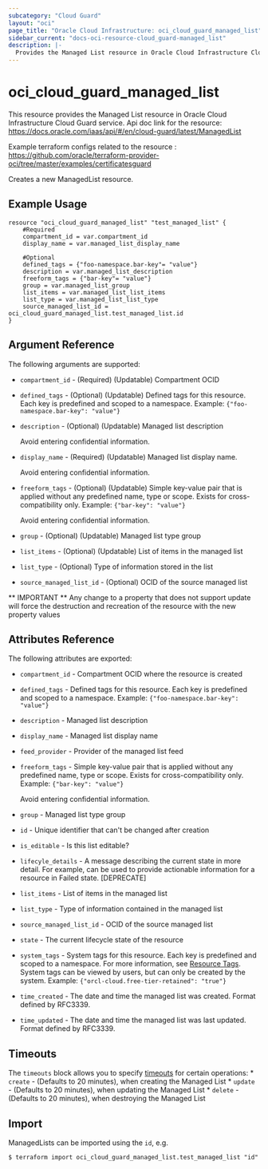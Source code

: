 ```yaml
---
subcategory: "Cloud Guard"
layout: "oci"
page_title: "Oracle Cloud Infrastructure: oci_cloud_guard_managed_list"
sidebar_current: "docs-oci-resource-cloud_guard-managed_list"
description: |-
  Provides the Managed List resource in Oracle Cloud Infrastructure Cloud Guard service
---
```


# oci_cloud_guard_managed_list
This resource provides the Managed List resource in Oracle Cloud Infrastructure Cloud Guard service.
Api doc link for the resource: https://docs.oracle.com/iaas/api/#/en/cloud-guard/latest/ManagedList

Example terraform configs related to the resource : https://github.com/oracle/terraform-provider-oci/tree/master/examples/certificatesguard

Creates a new ManagedList resource.


## Example Usage

```hcl
resource "oci_cloud_guard_managed_list" "test_managed_list" {
	#Required
	compartment_id = var.compartment_id
	display_name = var.managed_list_display_name

	#Optional
	defined_tags = {"foo-namespace.bar-key"= "value"}
	description = var.managed_list_description
	freeform_tags = {"bar-key"= "value"}
	group = var.managed_list_group
	list_items = var.managed_list_list_items
	list_type = var.managed_list_list_type
	source_managed_list_id = oci_cloud_guard_managed_list.test_managed_list.id
}
```

## Argument Reference

The following arguments are supported:

* `compartment_id` - (Required) (Updatable) Compartment OCID
* `defined_tags` - (Optional) (Updatable) Defined tags for this resource. Each key is predefined and scoped to a namespace. Example: `{"foo-namespace.bar-key": "value"}` 
* `description` - (Optional) (Updatable) Managed list description

	Avoid entering confidential information. 
* `display_name` - (Required) (Updatable) Managed list display name.

	Avoid entering confidential information. 
* `freeform_tags` - (Optional) (Updatable) Simple key-value pair that is applied without any predefined name, type or scope. Exists for cross-compatibility only. Example: `{"bar-key": "value"}`

	Avoid entering confidential information. 
* `group` - (Optional) (Updatable) Managed list type group
* `list_items` - (Optional) (Updatable) List of items in the managed list
* `list_type` - (Optional) Type of information stored in the list
* `source_managed_list_id` - (Optional) OCID of the source managed list


** IMPORTANT **
Any change to a property that does not support update will force the destruction and recreation of the resource with the new property values

## Attributes Reference

The following attributes are exported:

* `compartment_id` - Compartment OCID where the resource is created
* `defined_tags` - Defined tags for this resource. Each key is predefined and scoped to a namespace. Example: `{"foo-namespace.bar-key": "value"}` 
* `description` - Managed list description
* `display_name` - Managed list display name
* `feed_provider` - Provider of the managed list feed
* `freeform_tags` - Simple key-value pair that is applied without any predefined name, type or scope. Exists for cross-compatibility only. Example: `{"bar-key": "value"}`

	Avoid entering confidential information. 
* `group` - Managed list type group
* `id` - Unique identifier that can't be changed after creation
* `is_editable` - Is this list editable?
* `lifecyle_details` - A message describing the current state in more detail. For example, can be used to provide actionable information for a resource in Failed state. [DEPRECATE]
* `list_items` - List of items in the managed list
* `list_type` - Type of information contained in the managed list
* `source_managed_list_id` - OCID of the source managed list
* `state` - The current lifecycle state of the resource
* `system_tags` - System tags for this resource. Each key is predefined and scoped to a namespace. For more information, see [Resource Tags](https://docs.cloud.oracle.com/iaas/Content/General/Concepts/resourcetags.htm). System tags can be viewed by users, but can only be created by the system.  Example: `{"orcl-cloud.free-tier-retained": "true"}` 
* `time_created` - The date and time the managed list was created. Format defined by RFC3339.
* `time_updated` - The date and time the managed list was last updated. Format defined by RFC3339.

## Timeouts

The `timeouts` block allows you to specify [timeouts](https://registry.terraform.io/providers/oracle/oci/latest/docs/guides/changing_timeouts) for certain operations:
	* `create` - (Defaults to 20 minutes), when creating the Managed List
	* `update` - (Defaults to 20 minutes), when updating the Managed List
	* `delete` - (Defaults to 20 minutes), when destroying the Managed List


## Import

ManagedLists can be imported using the `id`, e.g.

```
$ terraform import oci_cloud_guard_managed_list.test_managed_list "id"
```

